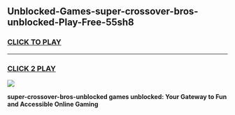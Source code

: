 
## Unblocked-Games-super-crossover-bros-unblocked-Play-Free-55sh8
<h3>
<a href="https://premium76.site?title=super-crossover-bros-unblocked&ref=18A1">CLICK TO PLAY</a></h3>
<hr>

<h3>
<a href="https://premium76.site?title=super-crossover-bros-unblocked&ref=18A1">CLICK 2 PLAY</a>
  
</h3>

<a href="https://premium76.site?title=super-crossover-bros-unblocked&ref=18A1"><img src="https://clearcache.store/games.png"></a>


**super-crossover-bros-unblocked games unblocked: Your Gateway to Fun and Accessible Online Gaming**
